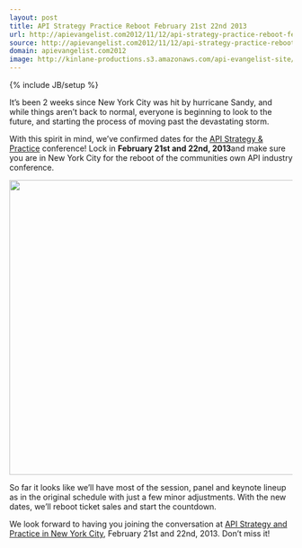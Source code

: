 ```yaml
---
layout: post
title: API Strategy Practice Reboot February 21st 22nd 2013
url: http://apievangelist.com2012/11/12/api-strategy-practice-reboot-february-21st-22nd-2013/
source: http://apievangelist.com2012/11/12/api-strategy-practice-reboot-february-21st-22nd-2013/
domain: apievangelist.com2012
image: http://kinlane-productions.s3.amazonaws.com/api-evangelist-site/blog/api-strategy-practice-event-2.png
---
```

{% include JB/setup %}
<p>It&rsquo;s been 2 weeks since New York City was hit by hurricane Sandy, and while things aren&rsquo;t back to normal, everyone is beginning to look to the future, and starting the process of moving past the devastating storm.</p>
<p>With this spirit in mind, we&rsquo;ve confirmed dates for the <a href="http://www.apistrategyconference.com/">API Strategy &amp; Practice</a> conference! Lock in&nbsp;<strong><span>February 21st and 22nd, 2013</span></strong>and make sure you are in New York City for the reboot of the communities own API industry conference.</p>
<p><img style="display: block; margin-left: auto; margin-right: auto;" src="https://s3.amazonaws.com/kinlane-productions/events/api-strategy-practice-conference/api-strategy-home-1.png" alt="" width="525" /></p>
<p>So far it looks like we&rsquo;ll have most of the session, panel and keynote lineup as in the original schedule with just a few minor adjustments. With the new dates, we&rsquo;ll reboot ticket sales and start the countdown.</p>
<p>We look forward to having you joining the conversation at <a href="http://www.apistrategyconference.com/">API Strategy and Practice in New York City</a>, February 21st and 22nd, 2013. Don&rsquo;t miss it!</p>
